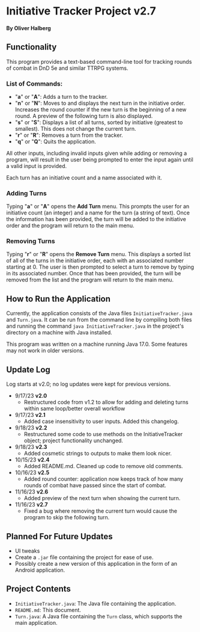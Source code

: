 # Initiative Tracker Project v2.7
#### By Oliver Halberg

## Functionality

This program provides a text-based command-line tool for tracking rounds of combat in DnD 5e and similar TTRPG systems.

### List of Commands:
- "**a**" or "**A**": Adds a turn to the tracker.
- "**n**" or "**N**": Moves to and displays the next turn in the initiative order. Increases the round counter if the new turn is the beginning of a new round. A preview of the following turn is also displayed.
- "**s**" or "**S**": Displays a list of all turns, sorted by initiative (greatest to smallest). This does not change the current turn.
- "**r**" or "**R**": Removes a turn from the tracker.
- "**q**" or "**Q**": Quits the application.

All other inputs, including invalid inputs given while adding or removing a program, will result in the user being prompted to enter the input again until a valid input is provided.

Each turn has an initiative count and a name associated with it.

### Adding Turns

Typing "**a**" or "**A**" opens the **Add Turn** menu. This prompts the user for an initiative count (an integer) and a name for the turn (a string of text). Once the information has been provided, the turn will be added to the initiative order and the program will return to the main menu.

### Removing Turns

Typing "**r**" or "**R**" opens the **Remove Turn** menu. This displays a sorted list of all of the turns in the initiative order, each with an associated number starting at 0. The user is then prompted to select a turn to remove by typing in its associated number. Once that has been provided, the turn will be removed from the list and the program will return to the main menu.

## How to Run the Application

Currently, the application consists of the Java files `InitiativeTracker.java` and `Turn.java`. It can be run from the command line by compiling both files and running the command `java InitiativeTracker.java` in the project's directory on a machine with Java installed.

This program was written on a machine running Java 17.0. Some features may not work in older versions.

## Update Log

Log starts at v2.0; no log updates were kept for previous versions.

- 9/17/23 **v2.0**
    - Restructured code from v1.2 to allow for adding and deleting turns within same loop/better overall workflow
- 9/17/23 **v2.1**
    - Added case insensitivity to user inputs. Added this changelog.
- 9/18/23 **v2.2**
    - Restructured some code to use methods on the InitiativeTracker object; project functionality unchanged.
- 9/18/23 **v2.3**
    - Added cosmetic strings to outputs to make them look nicer.
- 10/15/23 **v2.4**
    - Added README.md. Cleaned up code to remove old comments.
- 10/16/23 **v2.5**
    - Added round counter: application now keeps track of how many rounds of combat have passed since the start of combat.
- 11/16/23 **v2.6**
    - Added preview of the next turn when showing the current turn.
- 11/16/23 **v2.7**
    - Fixed a bug where removing the current turn would cause the program to skip the following turn.

## Planned For Future Updates
- UI tweaks
- Create a `.jar` file containing the project for ease of use.
- Possibly create a new version of this application in the form of an Android application.

## Project Contents
- `InitiativeTracker.java`: The Java file containing the application.
- `README.md`: This document.
- `Turn.java`: A Java file containing the `Turn` class, which supports the main application.

